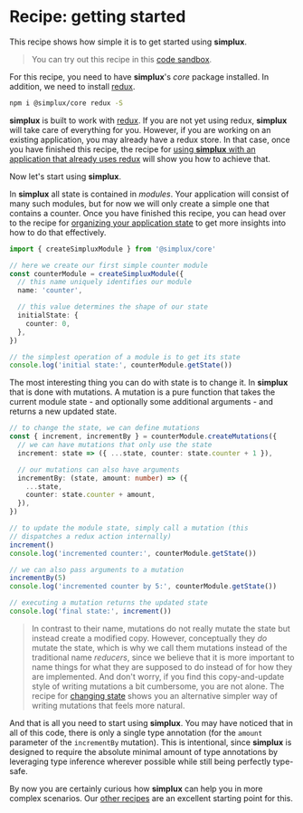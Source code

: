 # Recipe: getting started

This recipe shows how simple it is to get started using **simplux**.

> You can try out this recipe in this [code sandbox](https://codesandbox.io/s/github/MrWolfZ/simplux/tree/master/recipes/basics/getting-started).

For this recipe, you need to have **simplux**'s _core_ package installed. In addition, we need to install [redux](https://redux.js.org/).

```sh
npm i @simplux/core redux -S
```

**simplux** is built to work with [redux](https://redux.js.org/). If you are not yet using redux, **simplux** will take care of everything for you. However, if you are working on an existing application, you may already have a redux store. In that case, once you have finished this recipe, the recipe for [using **simplux** with an application that already uses redux](../using-simplux-with-application-already-using-redux#readme) will show you how to achieve that.

Now let's start using **simplux**.

In **simplux** all state is contained in _modules_. Your application will consist of many such modules, but for now we will only create a simple one that contains a counter. Once you have finished this recipe, you can head over to the recipe for [organizing your application state](../organizing-my-application-state#readme) to get more insights into how to do that effectively.

```ts
import { createSimpluxModule } from '@simplux/core'

// here we create our first simple counter module
const counterModule = createSimpluxModule({
  // this name uniquely identifies our module
  name: 'counter',

  // this value determines the shape of our state
  initialState: {
    counter: 0,
  },
})

// the simplest operation of a module is to get its state
console.log('initial state:', counterModule.getState())
```

The most interesting thing you can do with state is to change it. In **simplux** that is done with mutations. A mutation is a pure function that takes the current module state - and optionally some additional arguments - and returns a new updated state.

```ts
// to change the state, we can define mutations
const { increment, incrementBy } = counterModule.createMutations({
  // we can have mutations that only use the state
  increment: state => ({ ...state, counter: state.counter + 1 }),

  // our mutations can also have arguments
  incrementBy: (state, amount: number) => ({
    ...state,
    counter: state.counter + amount,
  }),
})

// to update the module state, simply call a mutation (this
// dispatches a redux action internally)
increment()
console.log('incremented counter:', counterModule.getState())

// we can also pass arguments to a mutation
incrementBy(5)
console.log('incremented counter by 5:', counterModule.getState())

// executing a mutation returns the updated state
console.log('final state:', increment())
```

> In contrast to their name, mutations do not really mutate the state but instead create a modified copy. However, conceptually they _do_ mutate the state, which is why we call them mutations instead of the traditional name _reducers_, since we believe that it is more important to name things for what they are supposed to do instead of for how they are implemented. And don't worry, if you find this copy-and-update style of writing mutations a bit cumbersome, you are not alone. The recipe for [changing state](../changing-state#readme) shows you an alternative simpler way of writing mutations that feels more natural.

And that is all you need to start using **simplux**. You may have noticed that in all of this code, there is only a single type annotation (for the `amount` parameter of the `incrementBy` mutation). This is intentional, since **simplux** is designed to require the absolute minimal amount of type annotations by leveraging type inference wherever possible while still being perfectly type-safe.

By now you are certainly curious how **simplux** can help you in more complex scenarios. Our [other recipes](../../../../..#recipes) are an excellent starting point for this.
